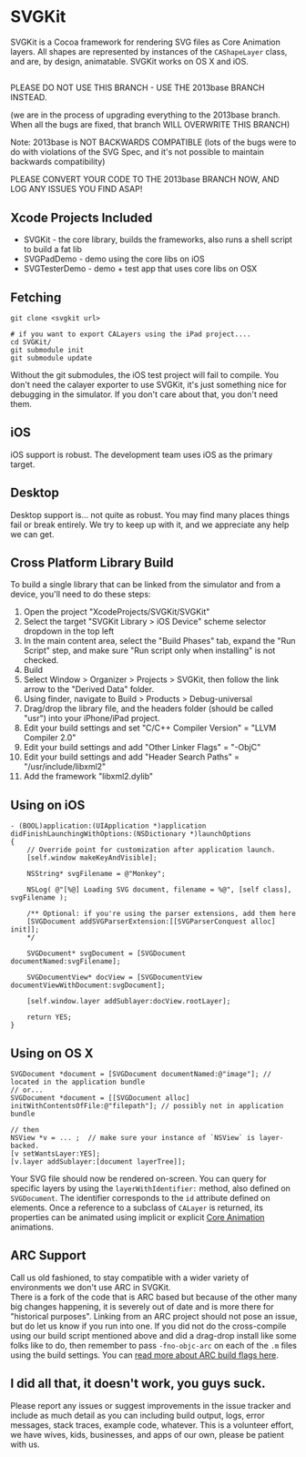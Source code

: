 # SVGKit

SVGKit is a Cocoa framework for rendering SVG files as Core Animation layers. 
All shapes are represented by instances of the `CAShapeLayer` class, and are, by design, animatable. 
SVGKit works on OS X and iOS.

##

PLEASE DO NOT USE THIS BRANCH - USE THE 2013base BRANCH INSTEAD.

(we are in the process of upgrading everything to the 2013base branch. When all the bugs are fixed, that branch WILL OVERWRITE THIS BRANCH)

Note: 2013base is NOT BACKWARDS COMPATIBLE (lots of the bugs were to do with violations of the SVG Spec, and it's not possible to maintain backwards compatibility)

PLEASE CONVERT YOUR CODE TO THE 2013base BRANCH NOW, AND LOG ANY ISSUES YOU FIND ASAP!


## Xcode Projects Included

- SVGKit - the core library, builds the frameworks, also runs a shell script to build a fat lib
- SVGPadDemo - demo using the core libs on iOS
- SVGTesterDemo - demo + test app that uses core libs on OSX

## Fetching

    git clone <svgkit url>
    
    # if you want to export CALayers using the iPad project....
    cd SVGKit/
    git submodule init
    git submodule update

Without the git submodules, the iOS test project will fail to compile.
You don't need the calayer exporter to use SVGKit, it's just something nice for debugging in the simulator.
If you don't care about that, you don't need them.

## iOS

iOS support is robust.  The development team uses iOS as the primary target.

## Desktop

Desktop support is...  not quite as robust.
You may find many places things fail or break entirely.
We try to keep up with it, and we appreciate any help we can get.

## Cross Platform Library Build

To build a single library that can be linked from the simulator and from a device, you'll need to do these steps:

1. Open the project "XcodeProjects/SVGKit/SVGKit"
2. Select the target "SVGKit Library > iOS Device" scheme selector dropdown in the top left
3. In the main content area, select the "Build Phases" tab, expand the "Run Script" step, and make sure "Run script only when installing" is not checked.
4. Build
5. Select Window > Organizer > Projects > SVGKit, then follow the link arrow to the "Derived Data" folder.
6. Using finder, navigate to Build > Products > Debug-universal
7. Drag/drop the library file, and the headers folder (should be called "usr") into your iPhone/iPad project.
8. Edit your build settings and set "C/C++ Compiler Version" = "LLVM Compiler 2.0"
9. Edit your build settings and add "Other Linker Flags" = "-ObjC"
10. Edit your build settings and add "Header Search Paths" = "/usr/include/libxml2"
11. Add the framework "libxml2.dylib"

## Using on iOS

    - (BOOL)application:(UIApplication *)application didFinishLaunchingWithOptions:(NSDictionary *)launchOptions
    {
        // Override point for customization after application launch.
        [self.window makeKeyAndVisible];

        NSString* svgFilename = @"Monkey";

        NSLog( @"[%@] Loading SVG document, filename = %@", [self class], svgFilename );

        /** Optional: if you're using the parser extensions, add them here
        [SVGDocument addSVGParserExtension:[[SVGParserConquest alloc] init]];
        */

        SVGDocument* svgDocument = [SVGDocument documentNamed:svgFilename];

        SVGDocumentView* docView = [SVGDocumentView documentViewWithDocument:svgDocument];

        [self.window.layer addSublayer:docView.rootLayer];  

        return YES;
    }

## Using on OS X

    SVGDocument *document = [SVGDocument documentNamed:@"image"]; // located in the application bundle
    // or...
    SVGDocument *document = [[SVGDocument alloc] initWithContentsOfFile:@"filepath"]; // possibly not in application bundle

    // then
    NSView *v = ... ;  // make sure your instance of `NSView` is layer-backed.
    [v setWantsLayer:YES];
    [v.layer addSublayer:[document layerTree]];

Your SVG file should now be rendered on-screen.
You can query for specific layers by using the `layerWithIdentifier:` method, also defined on `SVGDocument`.
The identifier corresponds to the `id` attribute defined on elements.
Once a reference to a subclass of `CALayer` is returned, its properties can be animated using  implicit or explicit [Core Animation](http://developer.apple.com/library/mac/#documentation/Cocoa/Conceptual/CoreAnimation_guide/Articles/AnimatingLayers.html%23//apple_ref/doc/uid/TP40006085-SW1) animations.

## ARC Support

Call us old fashioned, to stay compatible with a wider variety of environments we don't use ARC in SVGKit.  
There is a fork of the code that is ARC based but because of the other many  big changes happening, it is severely out of date and is more there for "historical purposes".
Linking from an ARC project should  not pose an issue, but do let us know if you run into one.
If you did not do the cross-compile using our build script mentioned above and did a drag-drop install like some folks like to do, then remember to pass `-fno-objc-arc` on each of the `.m` files using the build settings.
You can [read more about ARC build flags here](http://clang.llvm.org/docs/AutomaticReferenceCounting.html).

## I did all that, it doesn't work, you guys suck.

Please report any issues or suggest improvements in the issue tracker and include as much detail as you can including build output, logs, error messages, stack traces, example code, whatever.
This is a volunteer effort, we have wives, kids, businesses, and apps of our own, please be patient with us.
